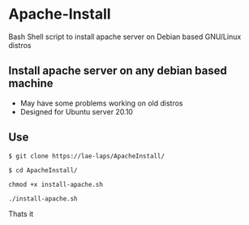 # Apache-Install
Bash Shell script to install apache server on Debian based GNU/Linux distros
## Install apache server on any debian based machine
 - May have some problems working on old distros
 - Designed for Ubuntu server 20.10

## Use

```$ git clone https://lae-laps/ApacheInstall/ ```

```$ cd ApacheInstall/```

```chmod +x install-apache.sh```

```./install-apache.sh```

Thats it
